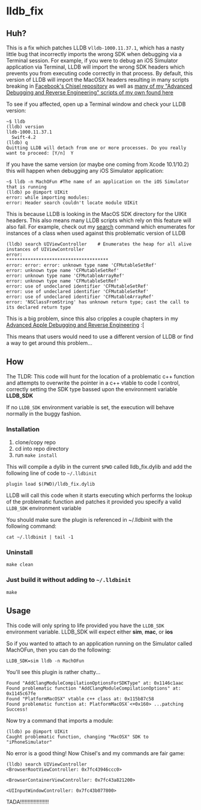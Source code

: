 # lldb_fix


## Huh? 
This is a fix which patches LLDB v`lldb-1000.11.37.1`, which has a nasty little bug that incorrectly imports the wrong SDK when debugging via a Terminal session. For example, if you were to debug an iOS Simulator application via Terminal, LLDB will import the wrong SDK headers which prevents you from executing code correctly in that process. By default, this version of LLDB will import the MacOSX headers resulting in many scripts breaking in [Facebook's Chisel repository](https://github.com/facebook/chisel) as well as [many of my "Advanced Debugging and Reverse Engineering" scripts of my own found here](https://github.com/DerekSelander/LLDB/)

To see if you affected, open up a Terminal window and check your LLDB version:
```none
~$ lldb
(lldb) version
lldb-1000.11.37.1
  Swift-4.2
(lldb) q
Quitting LLDB will detach from one or more processes. Do you really want to proceed: [Y/n]  Y
```

If you have the same version (or maybe one coming from Xcode 10.1/10.2) this will happen when debugging any iOS Simulator application:

```none
~$ lldb -n MachOFun #The name of an application on the iOS Simulator that is running
(lldb) po @import UIKit
error: while importing modules:
error: Header search couldn't locate module UIKit
```

This is because LLDB is looking in the MacOS SDK directory for the UIKit headers. This also means many LLDB scripts which rely on this feature will also fail. For example, check out my [search](https://github.com/DerekSelander/LLDB/blob/master/lldb_commands/search.py) command which enumerates for instances of a class when used against this problematic version of LLDB

```none
(lldb) search UIViewController    # Enumerates the heap for all alive instances of UIViewController
error: 
**************************************
error: error: error: unknown type name 'CFMutableSetRef'
error: unknown type name 'CFMutableSetRef'
error: unknown type name 'CFMutableArrayRef'
error: unknown type name 'CFMutableSetRef'
error: use of undeclared identifier 'CFMutableSetRef'
error: use of undeclared identifier 'CFMutableSetRef'
error: use of undeclared identifier 'CFMutableArrayRef'
error: 'NSClassFromString' has unknown return type; cast the call to its declared return type
```

This is a big problem, since this also cripples a couple chapters in my [Advanced Apple Debugging and Reverse Engineering](https://store.raywenderlich.com/products/advanced-apple-debugging-and-reverse-engineering) :[

This means that users would need to use a different version of LLDB or find a way to get around this problem...

## How

The TLDR: This code will hunt for the location of a problematic c++ function and attempts to overwrite the pointer in a c++ vtable to code I control, correctly setting the SDK type bassed upon the environment variable **LLDB_SDK**

If no `LLDB_SDK` environment variable is set, the execution will behave normally in the buggy fashion. 

### Installation

1) clone/copy repo
2) cd into repo directory
3) run `make install`

This will compile a dylib in the current `$PWD` called lldb_fix.dylib and add the following line of code to `~/.lldbinit`

```
plugin load $(PWD)/lldb_fix.dylib
```

LLDB will call this code when it starts executing which performs the lookup of the problematic function and patches it provided you specify a valid `LLDB_SDK` environment variable

You should make sure the plugin is referenced in ~/.lldbinit with the following command:

```none
cat ~/.lldbinit | tail -1
```

### Uninstall

`make clean`

### Just build it without adding to `~/.lldbinit`

`make`

## Usage

This code will only spring to life provided you have the `LLDB_SDK` environment variable. LLDB_SDK will expect either **sim**, **mac**, or **ios**

So if you wanted to attach to an application running on the Simulator called MachOFun, then you can do the following:

```
LLDB_SDK=sim lldb -n MachOFun
```

You'll see this plugin is rather chatty... 

```
Found "AddClangModuleCompilationOptionsForSDKType" at: 0x1146c1aac
Found problematic function "AddClangModuleCompilationOptions" at: 0x1145c67fe
Found "PlatformMacOSX" vtable c++ class at: 0x115b87c58
Found problematic function at: PlatformMacOSX`<+0x160> ...patching
Success!
```

Now try a command that imports a module:
```
(lldb) po @import UIKit
Caught problematic function, changing "MacOSX" SDK to "iPhoneSimulator"
```

No error is a good thing! Now Chisel's and my commands are fair game:

```
(lldb) search UIViewController
<BrowserRootViewController: 0x7fc43946ccc0>

<BrowserContainerViewController: 0x7fc43a821200>

<UIInputWindowController: 0x7fc43b077800>
```

TADA!!!!!!!!!!!!!!!!!!! 



